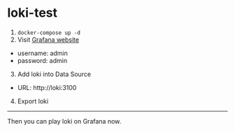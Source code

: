 # loki-test

1. `docker-compose up -d`
2. Visit [Grafana website](http://localhost:3000/)
  - username: admin
  - password: admin
3. Add loki into Data Source
  - URL: http://loki:3100
4. Export loki

---

Then you can play loki on Grafana now.
